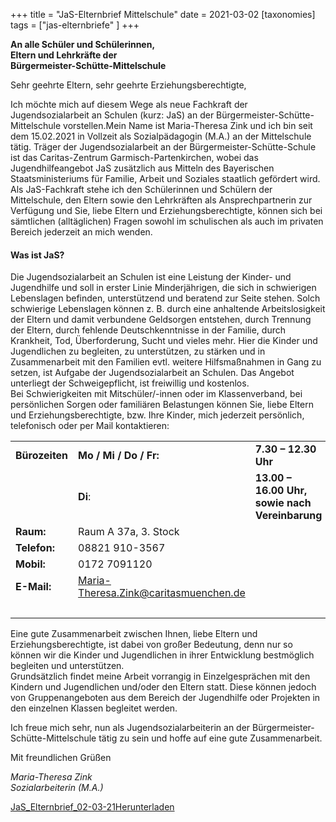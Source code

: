 +++
title = "JaS-Elternbrief Mittelschule"
date = 2021-03-02
[taxonomies]
tags = ["jas-elternbriefe" ]
+++

**An alle Schüler und Schülerinnen,**  
**Eltern und Lehrkräfte der**  
**Bürgermeister-Schütte-Mittelschule**

Sehr geehrte Eltern, sehr geehrte Erziehungsberechtigte,

Ich möchte mich auf diesem Wege als neue Fachkraft der Jugendsozialarbeit an Schulen (kurz: JaS) an der Bürgermeister-Schütte-Mittelschule vorstellen.Mein Name ist Maria-Theresa Zink und ich bin seit dem 15.02.2021 in Vollzeit als Sozialpädagogin (M.A.) an der Mittelschule tätig. Träger der Jugendsozialarbeit an der Bürgermeister-Schütte-Schule ist das Caritas-Zentrum Garmisch-Partenkirchen, wobei das Jugendhilfeangebot JaS zusätzlich aus Mitteln des Bayerischen Staatsministeriums für Familie, Arbeit und Soziales staatlich gefördert wird. Als JaS-Fachkraft stehe ich den Schülerinnen und Schülern der Mittelschule, den Eltern sowie den Lehrkräften als Ansprechpartnerin zur Verfügung und Sie, liebe Eltern und Erziehungsberechtigte, können sich bei sämtlichen (alltäglichen) Fragen sowohl im schulischen als auch im privaten Bereich jederzeit an mich wenden.

#### Was ist JaS?

Die Jugendsozialarbeit an Schulen ist eine Leistung der Kinder- und Jugendhilfe und soll in erster Linie Minderjährigen, die sich in schwierigen Lebenslagen befinden, unterstützend und beratend zur Seite stehen. Solch schwierige Lebenslagen können z. B. durch eine anhaltende Arbeitslosigkeit der Eltern und damit verbundene Geldsorgen entstehen, durch Trennung der Eltern, durch fehlende Deutschkenntnisse in der Familie, durch Krankheit, Tod, Überforderung, Sucht und vieles mehr. Hier die Kinder und Jugendlichen zu begleiten, zu unterstützen, zu stärken und in Zusammenarbeit mit den Familien evtl. weitere Hilfsmaßnahmen in Gang zu setzen, ist Aufgabe der Jugendsozialarbeit an Schulen. Das Angebot unterliegt der Schweigepflicht, ist freiwillig und kostenlos.  
Bei Schwierigkeiten mit Mitschüler/-innen oder im Klassenverband, bei persönlichen Sorgen oder familiären Belastungen können Sie, liebe Eltern und Erziehungsberechtigte, bzw. Ihre Kinder, mich jederzeit persönlich, telefonisch oder per Mail kontaktieren:

<table><tbody><tr><td><strong>Bürozeiten</strong></td><td><strong>Mo / Mi / Do / Fr:</strong></td><td><strong>7.30 – 12.30 Uhr</strong></td></tr><tr><td>&nbsp;</td><td><strong>Di</strong>:</td><td><strong>13.00 – 16.00 Uhr, sowie nach Vereinbarung</strong></td></tr><tr><td><strong>Raum:</strong></td><td>Raum A 37a, 3. Stock</td><td>&nbsp;</td></tr><tr><td><strong>Telefon:</strong></td><td>08821 910-3567</td><td>&nbsp;</td></tr><tr><td><strong>Mobil:</strong></td><td>0172 7091120</td><td>&nbsp;</td></tr><tr><td><strong>E-Mail:</strong></td><td><a href="maito:Maria-Theresa.Zink@caritasmuenchen.de">Maria-Theresa.Zink@caritasmuenchen.de</a></td></tr><tr><td>&nbsp;</td><td>&nbsp;</td><td>&nbsp;</td></tr></tbody></table>

Eine gute Zusammenarbeit zwischen Ihnen, liebe Eltern und Erziehungsberechtigte, ist dabei von großer Bedeutung, denn nur so können wir die Kinder und Jugendlichen in ihrer Entwicklung bestmöglich begleiten und unterstützen.  
Grundsätzlich findet meine Arbeit vorrangig in Einzelgesprächen mit den Kindern und Jugendlichen und/oder den Eltern statt. Diese können jedoch von Gruppenangeboten aus dem Bereich der Jugendhilfe oder Projekten in den einzelnen Klassen begleitet werden.

Ich freue mich sehr, nun als Jugendsozialarbeiterin an der Bürgermeister-Schütte-Mittelschule tätig zu sein und hoffe auf eine gute Zusammenarbeit.

Mit freundlichen Grüßen

_Maria-Theresa Zink_  
_Sozialarbeiterin (M.A.)_

[JaS\_Elternbrief\_02-03-21](https://volksschule-partenkirchen.de/wp-content/uploads/2021/03/JaS_Elternbrief_02-03-21.pdf)[Herunterladen](https://volksschule-partenkirchen.de/wp-content/uploads/2021/03/JaS_Elternbrief_02-03-21.pdf)
